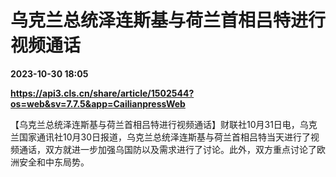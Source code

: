 # 乌克兰总统泽连斯基与荷兰首相吕特进行视频通话

**2023-10-30 18:05**

**https://api3.cls.cn/share/article/1502544?os=web&sv=7.7.5&app=CailianpressWeb**

【乌克兰总统泽连斯基与荷兰首相吕特进行视频通话】财联社10月31日电，乌克兰国家通讯社10月30日报道，乌克兰总统泽连斯基与荷兰首相吕特当天进行了视频通话，双方就进一步加强乌国防以及需求进行了讨论。此外，双方重点讨论了欧洲安全和中东局势。